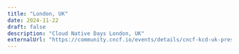 ```yaml
---
title: "London, UK"
date: 2024-11-22
draft: false
description: "Cloud Native Days London, UK"
externalUrl: "https://community.cncf.io/events/details/cncf-kcd-uk-presents-kubernetes-community-days-uk-london-2024/"
---
```

